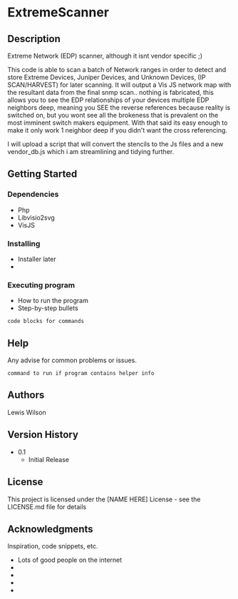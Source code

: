# ExtremeScanner

## Description
Extreme Network (EDP) scanner, although it isnt vendor specific ;)

This code is able to scan a batch of Network ranges in order to detect and store Extreme Devices, Juniper Devices, and Unknown Devices, (IP SCAN/HARVEST) for later scanning.
It will output a Vis JS network map with the resultant data from the final snmp scan.. nothing is fabricated, this allows you to see the EDP relationships of your devices multiple EDP neighbors deep, meaning you SEE the reverse references because reality is switched on, but you wont see all the brokeness that is prevalent on the most imminent switch makers equipment. With that said its easy enough to make it only work 1 neighbor deep if you didn't want the cross referencing.

I will upload a script that will convert the stencils to the Js files and a new vendor_db.js which i am streamlining and tidying further.




## Getting Started

### Dependencies

* Php
* Libvisio2svg
* VisJS

### Installing

* Installer later
*

### Executing program

* How to run the program
* Step-by-step bullets
```
code blocks for commands
```

## Help

Any advise for common problems or issues.
```
command to run if program contains helper info
```

## Authors
Lewis Wilson

## Version History

* 0.1
    * Initial Release

## License

This project is licensed under the [NAME HERE] License - see the LICENSE.md file for details

## Acknowledgments

Inspiration, code snippets, etc.
* Lots of good people on the internet
* 
* 
* 
* 



